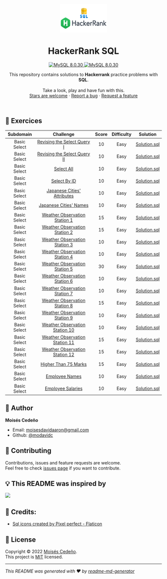 <p align="center">
  <a href="https://github.com/modavidc">
    <img alt="HackerRank SQL" src="hackerrank-sql.png" width="150px" height="92px"/>
  </a>
</p>

<h1 align="center">
  HackerRank SQL
</h1>

<p align="center">
    <a href="#">
        <img src="https://img.shields.io/badge/SQL-8.0.30
-blue.svg?style=flat-square&logo=sql" alt="MySQL 8.0.30"/>
    </a>
    <a href="#">
        <img src="https://img.shields.io/badge/mysql-8.0.30-blue.svg?style=flat-square&logo=mysql" alt="MySQL 8.0.30"/>
    </a>
</a>
</p>

<p align="center">
  This repository contains solutions to <strong>Hackerrank</strong> practice problems with <strong>SQL</strong>.
  <br />
  <br />
  Take a look, play and have fun with this.
  <br />
    <a href="https://github.com/modavidc/hackerrank-sql/stargazers">Stars are welcome</a>
  ·
  <a href="https://github.com/modavidc/hackerrank-sql/issues">Report a bug</a>
  ·
  <a href="hTypethub.com/modavidc/hackerrank-sql/issues">Request a feature</a>
</p>
  <br />

## 💪 Exercices

|          Subdomain          |                                                          Challenge                                                           | Score  | Difficulty |                                             Solution                                              |
|:---------------------------:|:----------------------------------------------------------------------------------------------------------------------------:|:------:|:----------:|:-------------------------------------------------------------------------------------------------:|
|        Basic Select         | [Revising the Select Query I](https://www.hackerrank.com/challenges/revising-the-select-query)                               |   10   |    Easy    | [Solution.sql](Basic%20Select/Revising%20the%20Select%20Query%20I.sql)                            |
|        Basic Select         | [Revising the Select Query II](https://www.hackerrank.com/challenges/revising-the-select-query-2)                            |   10   |    Easy    | [Solution.sql](Basic%20Select/Revising%20the%20Select%20Query%20II.sql)                           |
|        Basic Select         | [Select All](https://www.hackerrank.com/challenges/select-all-sql)                                                           |   10   |    Easy    | [Solution.sql](Basic%20Select/Select%20All.sql)                                                   |
|        Basic Select         | [Select By ID](https://www.hackerrank.com/challenges/select-by-id)                                                           |   10   |    Easy    | [Solution.sql](Basic%20Select/Select%20By%20ID.sql)                                               |
|        Basic Select         | [Japanese Cities' Attributes](https://www.hackerrank.com/challenges/japanese-cities-attributes)                              |   10   |    Easy    | [Solution.sql](Basic%20Select/Japanese%20Cities'%20Attributes.sql)                                |
|        Basic Select         | [Japanese Cities' Names](https://www.hackerrank.com/challenges/japanese-cities-name)                                         |   10   |    Easy    | [Solution.sql](Basic%20Select/Japanese%20Cities'%20Names.sql)                                     |
|        Basic Select         | [Weather Observation Station 1](https://www.hackerrank.com/challenges/weather-observation-station-1)                         |   15   |    Easy    | [Solution.sql](Basic%20Select/Weather%20Observation%20Station%201.sql)                            |
|        Basic Select         | [Weather Observation Station 2](https://www.hackerrank.com/challenges/weather-observation-station-2)                         |   15   |    Easy    | [Solution.sql](Basic%20Select/Weather%20Observation%20Station%202.sql)                            |
|        Basic Select         | [Weather Observation Station 3](https://www.hackerrank.com/challenges/weather-observation-station-3)                         |   10   |    Easy    | [Solution.sql](Basic%20Select/Weather%20Observation%20Station%203.sql)                            |
|        Basic Select         | [Weather Observation Station 4](https://www.hackerrank.com/challenges/weather-observation-station-4)                         |   10   |    Easy    | [Solution.sql](Basic%20Select/Weather%20Observation%20Station%204.sql)                            |
|        Basic Select         | [Weather Observation Station 5](https://www.hackerrank.com/challenges/weather-observation-station-5)                         |   30   |    Easy    | [Solution.sql](Basic%20Select/Weather%20Observation%20Station%205.sql)                            |
|        Basic Select         | [Weather Observation Station 6](https://www.hackerrank.com/challenges/weather-observation-station-6)                         |   10   |    Easy    | [Solution.sql](Basic%20Select/Weather%20Observation%20Station%206.sql)                            |
|        Basic Select         | [Weather Observation Station 7](https://www.hackerrank.com/challenges/weather-observation-station-7)                         |   10   |    Easy    | [Solution.sql](Basic%20Select/Weather%20Observation%20Station%207.sql)                            |
|        Basic Select         | [Weather Observation Station 8](https://www.hackerrank.com/challenges/weather-observation-station-8)                         |   15   |    Easy    | [Solution.sql](Basic%20Select/Weather%20Observation%20Station%208.sql)                            |
|        Basic Select         | [Weather Observation Station 9](https://www.hackerrank.com/challenges/weather-observation-station-9)                         |   10   |    Easy    | [Solution.sql](Basic%20Select/Weather%20Observation%20Station%209.sql)                            |
|        Basic Select         | [Weather Observation Station 10](https://www.hackerrank.com/challenges/weather-observation-station-10)                       |   10   |    Easy    | [Solution.sql](Basic%20Select/Weather%20Observation%20Station%2010.sql)                           |
|        Basic Select         | [Weather Observation Station 11](https://www.hackerrank.com/challenges/weather-observation-station-11)                       |   15   |    Easy    | [Solution.sql](Basic%20Select/Weather%20Observation%20Station%2011.sql)                           |
|        Basic Select         | [Weather Observation Station 12](https://www.hackerrank.com/challenges/weather-observation-station-12)                       |   15   |    Easy    | [Solution.sql](Basic%20Select/Weather%20Observation%20Station%2012.sql)                           |
|        Basic Select         | [Higher Than 75 Marks](https://www.hackerrank.com/challenges/more-than-75-marks)                                             |   15   |    Easy    | [Solution.sql](Basic%20Select/Higher%20Than%2075%20Marks.sql)                                     |
|        Basic Select         | [Employee Names](https://www.hackerrank.com/challenges/name-of-employees)                                                    |   10   |    Easy    | [Solution.sql](Basic%20Select/Employee%20Names.sql)                                               |
|        Basic Select         | [Employee Salaries](https://www.hackerrank.com/challenges/salary-of-employees)                                               |   10   |    Easy    | [Solution.sql](Basic%20Select/Employee%20Salaries.sql)                                            |

## 👤 Author

**Moisés Cedeño**

- Email: [moisesdavidaaron@gmail.com](mailto:moisesdavidaaron@gmail.com)
- Github: [@modavidc](https://github.com/modavidc)

## 🤝 Contributing

Contributions, issues and feature requests are welcome.<br />
Feel free to check [issues page](https://github.com/modavidc/hackerrank-sql/issues) if you want to contribute.<br />

## 💡 This README was inspired by

<a href = "https://github.com/fmontes">
  <img src = "https://contrib.rocks/image?repo=sknsht/HackerRank"/>
</a>

## 🧑 Credits:

- [Sql icons created by Pixel perfect - Flaticon](https://www.flaticon.com/free-icons/sql)

## 📝 License

Copyright © 2022 [Moisés Cedeño](https://github.com/modavidc).<br />
This project is [MIT](https://github.com/kefranabg/readme-md-generator/blob/master/LICENSE) licensed.

---

_This README was generated with ❤️ by [readme-md-generator](https://github.com/kefranabg/readme-md-generator)_

